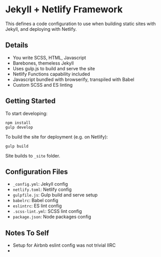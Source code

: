 # Jekyll + Netlify Framework
This defines a code configuration to use when building static sites with Jekyll, and deploying with Netlify.

## Details
- You write SCSS, HTML, Javascript
- Barebones, themeless Jekyll
- Uses gulp.js to build and serve the site
- Netlify Functions capability included
- Javascript bundled with browserify, transpiled with Babel
- Custom SCSS and ES linting

## Getting Started
To start developing:
```
npm install
gulp develop
```

To build the site for deployment (e.g. on Netlify):
```
gulp build
```

Site builds to `_site` folder.

## Configuration Files
- `_config.yml`: Jekyll config
- `netlify.toml`: Netlify config
- `gulpfile.js`: Gulp build and serve setup
- `babelrc`: Babel config
- `eslintrc`: ES lint config
- `.scss-lint.yml`: SCSS lint config
- `package.json`: Node packages config

## Notes To Self
- Setup for Airbnb eslint config was not trivial IIRC
-
